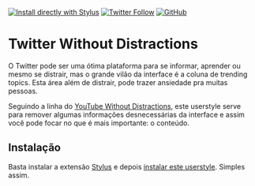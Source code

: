[![Install directly with Stylus](https://img.shields.io/badge/Install%20directly%20with-Stylus-00adad?style=flat-square)](https://raw.githubusercontent.com/raulcraveiro/youtube-without-distractions/production/youtube-without-distractions.user.css) [![Twitter Follow](https://img.shields.io/twitter/follow/raulcraveiro?color=00acee&logo=twitter&style=flat-square)](https://twitter.com/raulcraveiro) [![GitHub](https://img.shields.io/github/license/raulcraveiro/youtube-without-distractions?style=flat-square)](https://github.com/raulcraveiro/youtube-without-distractions/blob/master/LICENSE)

# Twitter Without Distractions

O Twitter pode ser uma ótima plataforma para se informar, aprender ou mesmo se distrair, mas o grande vilão da interface é a coluna de trending topics. Esta área além de distrair, pode trazer ansiedade pra muitas pessoas.

Seguindo a linha do [YouTube Without Distractions](url), este userstyle serve para remover algumas informações desnecessárias da interface e assim você pode focar no que é mais importante: o conteúdo.

## Instalação

Basta instalar a extensão [Stylus](https://github.com/openstyles/stylus) e depois [instalar este userstyle](https://raw.githubusercontent.com/raulcraveiro/youtube-without-distractions/master/youtube-without-distractions.user.css). Simples assim.
